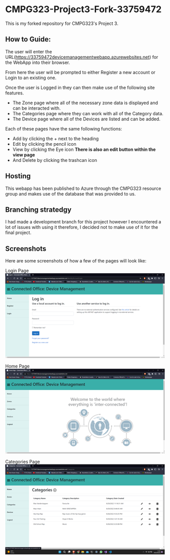 # CMPG323-Project3-Fork-33759472
This is my forked repository for CMPG323's Project 3.

## How to Guide:
The user will enter the URL(https://33759472devicemanagementwebapp.azurewebsites.net) for the WebApp into their browser.

From here the user will be prompted to either Register a new account or Login to an existing one.

Once the user is Logged in they can then make use of the following site features.

* The Zone page where all of the necessary zone data is displayed and can be interacted with.
* The Categories page where they can work with all of the Category data.
* The Device page where all of the Devices are listed and can be added.

Each of these pages have the same following functions:

* Add by clicking the + next to the heading
* Edit by clicking the pencil icon
* View by clicking the Eye icon **There is also an edit button within the view page**
* And Delete by clicking the trashcan icon

## Hosting
This webapp has been published to Azure through the CMPG323 resource group and makes use of the database that was provided to us.

## Branching stratedgy
I had made a development branch for this project however I encountered a lot of issues with using it therefore, I decided not to make use of it for the final project.

## Screenshots
Here are some screenshots of how a few of the pages will look like:

Login Page
![alt text](https://github.com/LC-Venter28/CMPG323-Project3-Fork-33759472/blob/main/Login_Page.png)

Home Page
![alt text](https://github.com/LC-Venter28/CMPG323-Project3-Fork-33759472/blob/main/Home_Page.png)

Categories Page
![alt text](https://github.com/LC-Venter28/CMPG323-Project3-Fork-33759472/blob/main/Categories_Page.png)